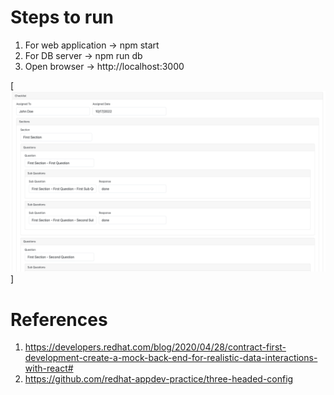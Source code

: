 # Steps to run

1. For web application -> npm start
2. For DB server -> npm run db
3. Open browser -> http://localhost:3000

[![Screenshot](screenshot.png)]

# References

1. https://developers.redhat.com/blog/2020/04/28/contract-first-development-create-a-mock-back-end-for-realistic-data-interactions-with-react#
2. https://github.com/redhat-appdev-practice/three-headed-config
